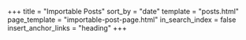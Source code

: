 +++
title = "Importable Posts"
sort_by = "date"
template = "posts.html"
page_template = "importable-post-page.html"
in_search_index = false
insert_anchor_links = "heading"
+++
